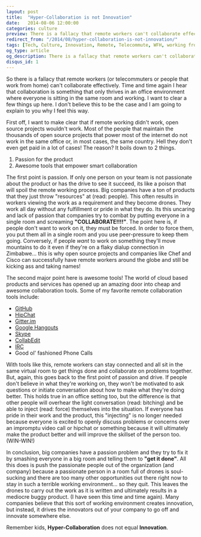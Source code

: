 ```yaml
---
layout: post
title:  "Hyper-Collaboration is not Innovation"
date:   2014-08-06 12:00:00
categories: culture
preview: There is a fallacy that remote workers can't collaborate effectively. Time and time again I hear that collaboration is something that only thrives in an office environment where everyone is sitting in the same room and working. I want to clear a few things up here.
redirect_from: "/2014/08/hyper-collaboration-is-not-innovation/"
tags: [Tech, Culture, Innovation, Remote, Telecommute, WFH, working from home]
og_type: article
og_description: There is a fallacy that remote workers can't collaborate effectively. I want to clear that up right meow!
disqus_id: 1
---
```


So there is a fallacy that remote workers (or telecommuters or people that work from home) can't collaborate effectively. Time and time again I hear that collaboration is something that only thrives in an office environment where everyone is sitting in the same room and working. I want to clear a few things up here. I don't believe this to be the case and I am going to explain to you why I feel this way.

First off, I want to make clear that if remote working didn't work, open source projects wouldn't work. Most of the people that maintain the thousands of open source projects that power most of the internet do not work in the same office or, in most cases, the same country. Hell they don't even get paid in a lot of cases! The reason? It boils down to 2 things.

  1. Passion for the product
  2. Awesome tools that empower smart collaboration
 
The first point is passion. If only one person on your team is not passionate about the product or has the drive to see it succeed, its like a poison that will spoil the remote working process. Big companies have a ton of products that they just throw "resources" at (read: people). This often results in workers viewing the work as a requirement and they become drones. They work all day without any fulfillment or pride in what they do. Its this uncaring and lack of passion that companies try to combat by putting everyone in a single room and screaming **"COLLABORATE!!!!"**. The point here is, if people don't want to work on it, they must be forced. In order to force them, you put them all in a single room and you use peer-pressure to keep them going. Conversely, if people *want* to work on something they'll move mountains to do it even if they're on a flaky dialup connection in Zimbabwe... this is why open source projects and companies like Chef and Cisco can successfully have remote workers around the globe and still be kicking ass and taking names!

The second major point here is awesome tools! The world of cloud based products and services has opened up an amazing door into cheap and awesome collaboration tools. Some of my favorite remote collaboration tools include:


  * <a href="http://github.com" target="_blank">GitHub</a>
  * <a href="http://hipchat.com" target="_blank">HipChat</a>
  * <a href="http://gitter.im" target="_blank">Gitter.im</a>
  * <a href="http://www.google.com/hangouts/" target="_blank">Google Hangouts</a>
  * <a href="http://www.skype.com/" target="_blank">Skype</a>
  * <a href="http://collabedit.com/" target="_blank">CollabEdit</a>
  * <a href="http://freenode.net/" target="_blank">IRC</a>
  * Good ol' fashioned Phone Calls


With tools like this, remote workers can stay connected and all sit in the same virtual room to get things done and collaborate on problems together. But, again, this goes back to the first point of passion and drive. If people don't believe in what they're working on, they won't be motivated to ask questions or initiate conversation about how to make what they're doing better. This holds true in an office setting too, but the difference is that other people will overhear the light conversation (read: bitching) and be able to inject (read: force) themselves into the situation. If everyone has pride in their work and the product, this "injecting" is no longer needed because everyone is excited to openly discuss problems or concerns over an impromptu video call or hipchat or something because it will ultimately make the product better and will improve the skillset of the person too. (WIN-WIN!)

In conclusion, big companies have a passion problem and they try to fix it by smashing everyone in a big room and telling them to **"get it done"**. All this does is push the passionate people out of the organization (and company) because a passionate person in a room full of drones is soul-sucking and there are too many other opportunities out there right now to stay in such a terrible working environment... so they quit. This leaves the drones to carry out the work as it is written and ultimately results in a mediocre buggy product. (I have seen this time and time again). Many companies believe that this sort of working environment creates innovation, but instead, it drives the innovators out of your company to go off and innovate somewhere else.

Remember kids, **Hyper-Collaboration** does not equal **Innovation**.